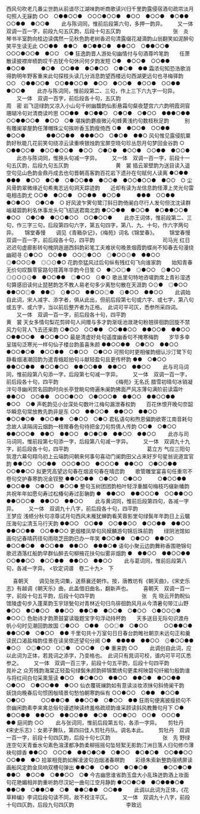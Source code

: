 <!-- { "loadSidebar": true } -->
西风句吹老几番尘世韵从前谙尽江湖味韵听商歌读兴归千里韵露侵宿酒句疏帘淡月句照人无寐韵
○○　○●●○○●　○○○●○○●　●○○　●○○●　●○●●　○○●●　●○○●
   　　此与陈词同，惟前后段第六句，多押一韵异。 
　　又一体　双调一百一字，前段九句五仄韵，后段十句五仄韵　　　　　　　　　　张　炎
琴书半室韵向桂边读偶然一见秋色韵老树香迟句清露缀花凝滴韵山翁翻笑如泥醉句笑平生读无此
○○●●　●●○　●○●●○●　●●○○　○●●○○●　○○○●○○●　●○○　○●
狂逸韵晋人游处句幽情付与句酒尊吟笔韵　　任萧散读披襟岸帻韵叹千古犹今句休问何夕韵发短
○●　●○○●　○○●●　●○○●　　　●○●　○○●●　●○●○○　○●○●　●●
霜浓句知恐浩歌消得韵明年野客重来此句探枝头读几分消息韵望西楼远句西湖更远句也寻梅驿韵
○○　○●●○○●　○○●●○○●　●○○　●○○●　●○○●　○○●●　●○○●
   　　此亦与陈词同，惟前段第二、三句，作上三下六九字一句异。 
　　又一体　双调一百字，前后段各十句，五仄韵　　　　　　　　　　　　　　　周　密
岩飞逗绿韵又凉入小山句千树幽馥韵仙影悬霜句粲夜楚宫六六韵明霞洞窅珊瑚冷句对清商读吟思
○○●●　●○●●○　○●○●　○●○○　●●●○●●　○○●●○○●　●○○　○●
堪掬韵麝痕微沁句蜂黄浅约句数枝秋足韵　　　别有雕阑翠屋韵任薄帽珠尘句挨听香玉韵瘦倚西
○●　●○○●　○○●●　●○○●　　　　●●○○●●　●●●○○　○●○●　●●○
风句惟见露侵肌粟韵好秋能几花前笑句绕凉云读重唤银烛韵宝屏空晓句珍丛怨月句梦回金谷韵
○　○●●○○●　●○○●○○●　●○○　○●○●　●○○●　○○●●　●○○●
   　　此亦与陈词同，惟换头句减一字异。 
　　又一体　双调一百一字，前段十一句五仄韵，后段九句五仄韵　　　　　　　　　黄　裳
插云翠壁韵为送目读入遥空句见山色韵金鼎丹成去也句晋朝高客韵百花岩下遗孙在句赋何人读离
●○●●　●●●　●○○　●○●　○●○○●●　●○○●　●○○●○○●　●○○　○
尘风骨韵翠微缘近句希夷志远句洞天踪迹韵　　近却有读为龙信息韵怪潭上灵光句雷电相击韵尤
○○●　●○○●　○○●●　●○○●　　　●●●　○○●●　●○●○○　○●○●　○
好风波乍霁句鹭汀斜日韵倚阑白尽行人发句但沈沈读群岫凝碧韵利名休事龙头句飞舠送君南北韵
●○○●●　●○○●　●○●●○○●　●○○　○●○●　●○○●○○　○○●○○●
   　　此亦王词体，惟前段第二、三句，作三字三句，后段第四句六字，第五句四字，第八、九、十句，作六字两句异。 
　
锦堂春慢　　调见《青箱杂记》，《梅苑》词名《锦堂春》。
　　锦堂春慢　双调一百一字，前后段各十句，四平韵　　　　　　　　　　　　　司马光
红日迟迟句虚廊影转句槐阴迤逦西斜韵彩笔工夫难状句晚景烟霞韵蝶尚不知春去句漫绕幽砌寻
⊙●○○　○○●●　○○◎●○○　◎●○○⊙●　●●○○　◎●○○⊙●　◎◎⊙●○
花韵奈猛风过后句纵有残红句飞向谁家韵　　始知青春无价句叹飘零宦路句荏苒年华韵今日笙
○　●◎○◎●　◎●○○　⊙●○○　　　◎⊙○⊙⊙●　●○○●●　◎●○○　⊙●⊙
歌丛里句特地咨嗟韵席上青衫湿透句算感旧读何止琵琶韵怎不教人易老句多少离愁句散在天涯韵
○⊙●　◎●○○　●●○○◎●　●●◎　⊙●○○　●●○○◎●　⊙●○○　●●○○
   　　此调始自此词，宋人减字、添字者，俱从此出，但前后段第七句或六字、或七字，第八句或五字、或六字，当以前后整齐者为正格。　此词可平可仄，悉参所采四词。 
　　又一体　双调一百一字，前后段各十句，四平韵　　　　　　　　　　　　　　黄　裳
天女多情句梨花剪碎句人间赠与多才韵渐瑶池潋滟句粉翘徘徊韵回旋不禁风力句背人飞去还来韵
○●○○　○○●●　○○●●○○　●●○○●　●●○○　○●●○○●　●○○●○○
最是清虚好处句遥度幽香句不掩寒梅韵　　岁华多幸呈瑞句泛寒光一样句仙子楼台韵虽喜朱颜
●●○○●●　○●○○　●●○○　　　●○○●○●　●○○●●　○●○○　○●○○
可照句时更相催韵细认沙汀鹭下句静看烟渚潮回韵为遣青蛾趁拍句斗献轻盈句且更传杯韵
●●　○●○○　●●○○●●　●○○●○○　●●○○●●　●●○○　●●○○
   　　此与司马词同，惟前段第八句添一字，后段第七句减一字异。 
　　又一体　双调一百一字，前后段各十句，四平韵　　　　　　　　　　　《梅苑》无名氏
腊雪初晴句冰销凝泮句寻幽闲赏名园韵时向长亭登眺句倚遍朱阑韵拂面严风冻薄句满阶前读霜叶
●●○○　○○●●　○○○●○○　○●○○○●　●●○○　●●○○●●　●○○　○●
声乾韵见小台深处句数叶江梅句漏泄春权韵　　百花休恨开晚句奈韶华瞬息句常放教先韵非是东
○○　●●○○●　●●○○　●●○○　　　●○○●○●　●○○●●　○●○○　○●○
君私语句和煦恩偏韵欲寄江南音耗句念故人读隔阔云烟韵一枝赠春色句待把金刀句剪倩人传韵
○○●　○●○○　●●○○○●　●●○　●●○○　●○●○●　●●○○　●●○○
   　　此亦与司马词同，惟前段第七句添一字，后段第八句减一字异。 
　　又一体　双调九十九字，前后段各十句，四平韵　　　　　　　　　　　　　　　葛立方
气应三阳句氛澄六幕句翔乌初上云端韵问朝来何事句喜动门阑韵田父占来好岁句星翁说道宜官韵
●●○○　○○●●　○○○●○○　●○○○●　●●○○　○●○○●●　○○●●○○
拟更凭高望远句春在烟波句春在晴峦韵　　歌管雕堂宴喜句任重帘不卷句交护春寒韵况金钗整
●●○○●●　○●○○　○●○○　　　○●○○●●　●○○●●　○●○○　●○○●
整句玉树团团韵柏叶轻浮重醑句梅枝巧缀新幡韵共祝年年如愿句寿过松椿句寿过彭聃韵
●　●●○○　●●○○○●　○○●●○○　●●○○○●　●●○○　●●○○
   　　此与黄词同，惟前后段第四句，各减一字异。 
　　又一体　双调九十八字，前后段各十句，四平韵　　　　　　　　　　　　　　　王梦应
浅帻分秋句凉尊试月句西风未雁犹蝉韵看芙蓉影里句绿鬓年年韵日上云颿压海句尘清玉马行天韵
●●○○　○○●●　○○●●○○　●○○●●　●●○○　●●○○●●　○○●●○○
更烟楼凤举句风幙麟游句锦后珠前韵　　绿阴池馆如画句记春晴药径句雨晓芝田韵已办一年笑
●○○●●　○●○○　●●○○　　　●○○●○●　●○○●●　●●○○　●●●○●
语句小聚云边韵舞称香围艳锦句歌迟酒落红船韵早群仙醉去句柳掖花扶句似雾非烟韵
●　●●○○　●●○○●●　○○●●○○　●○○●●　●●○○　●●○○
   　　此与葛词同，惟前后段第八句，各减一字异。 
<钦定词谱　卷二十九>　下



　
喜朝天　　调见张先词集，送蔡襄还朝作。按，唐教坊有《朝天曲》，《宋史乐志》有越调《朝天乐》曲，此盖借旧曲名，翻新声也。
　　喜朝天　双调一百一字，前段十句五平韵，后段十句四平韵　　　　　　　　　张　先
晓云开韵睨仙馆陵虚句步入蓬莱韵玉宇琼甃句对青林近句归鸟徘徊韵风月从今清暑句带江山野
●○○　●○●○○　●●○○　●●○●　●○○●　○●○○　○●○○⊙●　●○○◎
色助诗才韵萧鼓宴读璇题宝字句浮动持杯韵　　天多送目无际句识渡舟帆小句时见潮回韵故国
◎●○○　○●●　⊙○◎●　○●○○　　　○○●●○●　●●○○●　○●○○　●●
千里句共十万室句日日春台韵睢社朝京未远句正和羹读民口渴盐梅韵佳景在读吴侬还望句分阃
○●　●●●●　●●○○　⊙●○○●●　●○⊙　○◎●○○　○◎●　○○○●　⊙●
重来韵
○○
   　　此调创自此词，应以此词为正体，若晁词之添字，乃变格也。　此词只有晁词可校，谱内可平可仄悉参之。 
　　又一体　双调一百三字，前段十句五平韵，后段十句四平韵　　　　　　　　　　晁补之
众芳残韵海棠正轻盈句绿鬓朱颜韵碎锦繁绣句更柔柯映碧句纤縐匀殷韵谁与将红间白句采熏笼读
●○○　●○●○○　●●○○　●●○●　●○○●●　○●○○　○●○○●●　●○○
仙衣覆斑斓韵如有意读淡妆浓抹句斜倚阑干韵　　妖饶向晚春后句惯困敧晴景句愁怕朝寒韵纵有
○○●○○　○●●　●○○●　○●○○　　　○○●●○●　●●○○●　○●○○　●●
狂雨句便离披瘦损句不奈幽闲韵素李来禽总俗句谩遮映读终羞格疏顽韵谁采顾读斜风教舞句月下
○●　●○○●●　●●○○　●●○○●●　●○●　○○●○○　○○●　○○○●　●●
庭间韵
○○
   　　此与张词同，惟前后段第五句，各添一字异。 
　
剪牡丹　　《宋史乐志》：女弟子舞队，第四曰佳人剪牡丹队。调名本此。
　　剪牡丹　双调一百一字，前段十句四仄韵，后段十句七仄韵　　　　　　　　　　张　先
野绿连空句天青垂水句素色溶漾都净韵柔柳摇摇句坠轻絮无影韵汀洲日落人归句修巾薄袂句撷香
●●○○　○○○●　●●○●○●　○●○○　●○●○●　○○●●○○　○○●●　●○
拾翠相竞韵如解凌波句泊烟渚春暝韵　　彩绦朱索新整韵宿绣屏读画船风定韵金凤响双槽句弹出
●●○●　○●○○　●○●○●　　　●○○●○●　●●○　●○○●　○●●○○　○●
今古幽思谁省韵玉盘大小乱珠迸韵酒上妆面句花艳媚相并韵重听韵尽汉妃一曲句江空月静韵
●○○●○●　●○●●●○●　●●○●　○●●○●　○●　●●○●●　○○●●
   　　此调以此词为正体，《花草粹编》李词后段句读不同，故不校注平仄。 
　　又一体　双调九十八字，前段十句四仄韵，后段九句四仄韵　　　　　　　　　　李致远

